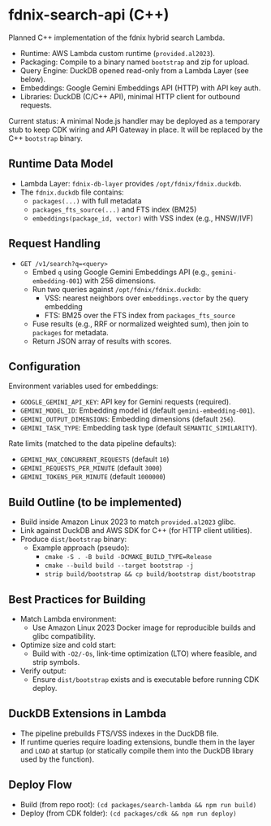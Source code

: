 # fdnix-search-api (C++)

Planned C++ implementation of the fdnix hybrid search Lambda.

- Runtime: AWS Lambda custom runtime (`provided.al2023`).
- Packaging: Compile to a binary named `bootstrap` and zip for upload.
- Query Engine: DuckDB opened read-only from a Lambda Layer (see below).
- Embeddings: Google Gemini Embeddings API (HTTP) with API key auth.
- Libraries: DuckDB (C/C++ API), minimal HTTP client for outbound requests.

Current status: A minimal Node.js handler may be deployed as a temporary stub to keep CDK wiring and API Gateway in place. It will be replaced by the C++ `bootstrap` binary.

## Runtime Data Model

- Lambda Layer: `fdnix-db-layer` provides `/opt/fdnix/fdnix.duckdb`.
- The `fdnix.duckdb` file contains:
  - `packages(...)` with full metadata
  - `packages_fts_source(...)` and FTS index (BM25)
  - `embeddings(package_id, vector)` with VSS index (e.g., HNSW/IVF)

## Request Handling

- `GET /v1/search?q=<query>`
  - Embed `q` using Google Gemini Embeddings API (e.g., `gemini-embedding-001`) with 256 dimensions.
  - Run two queries against `/opt/fdnix/fdnix.duckdb`:
    - VSS: nearest neighbors over `embeddings.vector` by the query embedding
    - FTS: BM25 over the FTS index from `packages_fts_source`
  - Fuse results (e.g., RRF or normalized weighted sum), then join to `packages` for metadata.
  - Return JSON array of results with scores.

## Configuration

Environment variables used for embeddings:

- `GOOGLE_GEMINI_API_KEY`: API key for Gemini requests (required).
- `GEMINI_MODEL_ID`: Embedding model id (default `gemini-embedding-001`).
- `GEMINI_OUTPUT_DIMENSIONS`: Embedding dimensions (default `256`).
- `GEMINI_TASK_TYPE`: Embedding task type (default `SEMANTIC_SIMILARITY`).

Rate limits (matched to the data pipeline defaults):

- `GEMINI_MAX_CONCURRENT_REQUESTS` (default `10`)
- `GEMINI_REQUESTS_PER_MINUTE` (default `3000`)
- `GEMINI_TOKENS_PER_MINUTE` (default `1000000`)

## Build Outline (to be implemented)

- Build inside Amazon Linux 2023 to match `provided.al2023` glibc.
- Link against DuckDB and AWS SDK for C++ (for HTTP client utilities).
- Produce `dist/bootstrap` binary:
  - Example approach (pseudo):
    - `cmake -S . -B build -DCMAKE_BUILD_TYPE=Release`
    - `cmake --build build --target bootstrap -j`
    - `strip build/bootstrap && cp build/bootstrap dist/bootstrap`

## Best Practices for Building

- Match Lambda environment:
  - Use Amazon Linux 2023 Docker image for reproducible builds and glibc compatibility.
- Optimize size and cold start:
  - Build with `-O2/-Os`, link-time optimization (LTO) where feasible, and strip symbols.
- Verify output:
  - Ensure `dist/bootstrap` exists and is executable before running CDK deploy.

## DuckDB Extensions in Lambda

- The pipeline prebuilds FTS/VSS indexes in the DuckDB file.
- If runtime queries require loading extensions, bundle them in the layer and `LOAD` at startup (or statically compile them into the DuckDB library used by the function).

## Deploy Flow

- Build (from repo root): `(cd packages/search-lambda && npm run build)`
- Deploy (from CDK folder): `(cd packages/cdk && npm run deploy)`
